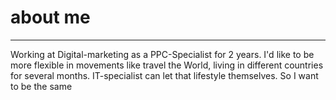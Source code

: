 # about me
***
Working at Digital-marketing as a PPC-Specialist for 2 years. I'd like to be more flexible in movements like travel the World, living in different countries for several months. IT-specialist can let that lifestyle themselves. So I want to be the same



